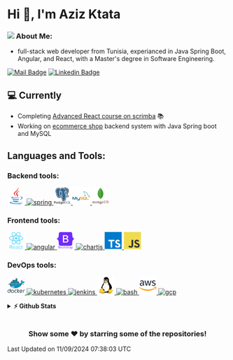 # Hi 👋, I'm Aziz Ktata
### <img src="https://github.com/TheDudeThatCode/TheDudeThatCode/blob/master/Assets/Developer.gif" width="45" /> About Me:
- full-stack web developer from Tunisia, experianced in Java Spring Boot, Angular, and React, with a Master's degree in Software Engineering.
      
 [![Mail Badge](https://img.shields.io/badge/-azizktata77@gmail.com-c14438?style=flat&logo=Gmail&logoColor=white&link=mailto:eryajf@163.com)](mailto:azizktata77@gmail.com) [![Linkedin Badge](https://img.shields.io/badge/-azizktata-0e76a8?style=flat-square&logo=Linkedin&logoColor=white)](https://www.linkedin.com/in/aziz-ktata-4ab8a01b8/)


  
## 💻 Currently

+ Completing [Advanced React course on scrimba](https://v2.scrimba.com/advanced-react-c02h:details) 📚
+ Working on [ecommerce shop](https://github.com/azizktata/dream-shop) backend system with Java Spring boot and MySQL

## Languages and Tools:
<h3 align="left">Backend tools:</h3>
<a href="https://www.java.com" target="_blank" rel="noreferrer"> <img src="https://raw.githubusercontent.com/devicons/devicon/master/icons/java/java-original.svg" alt="java" width="40" height="40"/> </a>
<a href="https://spring.io/" target="_blank" rel="noreferrer"> <img src="https://www.vectorlogo.zone/logos/springio/springio-icon.svg" alt="spring" width="40" height="40"/> </a> 
<a href="https://www.postgresql.org" target="_blank" rel="noreferrer"> <img src="https://raw.githubusercontent.com/devicons/devicon/master/icons/postgresql/postgresql-original-wordmark.svg" alt="postgresql" width="40" height="40"/> </a>
<a href="https://www.mysql.com/" target="_blank" rel="noreferrer"> <img src="https://raw.githubusercontent.com/devicons/devicon/master/icons/mysql/mysql-original-wordmark.svg" alt="mysql" width="40" height="40"/> </a>
<a href="https://www.mongodb.com/" target="_blank" rel="noreferrer"> <img src="https://raw.githubusercontent.com/devicons/devicon/master/icons/mongodb/mongodb-original-wordmark.svg" alt="mongodb" width="40" height="40"/> </a>

<h3 align="left">Frontend tools:</h3>
    <a href="https://reactjs.org/" target="_blank" rel="noreferrer"> <img src="https://raw.githubusercontent.com/devicons/devicon/master/icons/react/react-original-wordmark.svg" alt="react" width="40" height="40"/> </a> 
    <a href="https://angular.io" target="_blank" rel="noreferrer"> <img src="https://angular.io/assets/images/logos/angular/angular.svg" alt="angular" width="40" height="40"/> </a> 
   <a href="https://getbootstrap.com" target="_blank" rel="noreferrer"> <img src="https://raw.githubusercontent.com/devicons/devicon/master/icons/bootstrap/bootstrap-plain-wordmark.svg" alt="bootstrap" width="40" height="40"/> </a>
   <a href="https://www.chartjs.org" target="_blank" rel="noreferrer"> <img src="https://www.chartjs.org/media/logo-title.svg" alt="chartjs" width="40" height="40"/> </a>
    <a href="https://www.typescriptlang.org/" target="_blank" rel="noreferrer"> <img src="https://raw.githubusercontent.com/devicons/devicon/master/icons/typescript/typescript-original.svg" alt="typescript" width="40" height="40"/> </a> 
   <a href="https://developer.mozilla.org/en-US/docs/Web/JavaScript" target="_blank" rel="noreferrer"> <img src="https://raw.githubusercontent.com/devicons/devicon/master/icons/javascript/javascript-original.svg" alt="javascript" width="40" height="40"/> </a></p>
   
<h3 align="left">DevOps tools:</h3>
<p align="left">
    <a href="https://www.docker.com/" target="_blank" rel="noreferrer"> <img src="https://raw.githubusercontent.com/devicons/devicon/master/icons/docker/docker-original-wordmark.svg" alt="docker" width="40" height="40"/> </a>
    <a href="https://kubernetes.io" target="_blank" rel="noreferrer"> <img src="https://www.vectorlogo.zone/logos/kubernetes/kubernetes-icon.svg" alt="kubernetes" width="40" height="40"/> </a>  
    <a href="https://www.jenkins.io" target="_blank" rel="noreferrer"> <img src="https://www.vectorlogo.zone/logos/jenkins/jenkins-icon.svg" alt="jenkins" width="40" height="40"/> </a>
    <a href="https://www.linux.org/" target="_blank" rel="noreferrer"> <img src="https://raw.githubusercontent.com/devicons/devicon/master/icons/linux/linux-original.svg" alt="linux" width="40" height="40"/> </a>
    <a href="https://www.gnu.org/software/bash/" target="_blank" rel="noreferrer"> <img src="https://www.vectorlogo.zone/logos/gnu_bash/gnu_bash-icon.svg" alt="bash" width="40" height="40"/> </a>
    <a href="https://aws.amazon.com" target="_blank" rel="noreferrer"> <img src="https://raw.githubusercontent.com/devicons/devicon/master/icons/amazonwebservices/amazonwebservices-original-wordmark.svg" alt="aws" width="40" height="40"/> </a> 
    <a href="https://cloud.google.com" target="_blank" rel="noreferrer"> <img src="https://www.vectorlogo.zone/logos/google_cloud/google_cloud-icon.svg" alt="gcp" width="40" height="40"/> </a>




<details>
  <summary><b>⚡ Github Stats</b></summary>

  ![Top Langs](https://github-readme-stats.vercel.app/api/top-langs/?username=azizktata&exclude_repo=Quran_app,MyShop-ecommerce&hide_progress=true)

<!--START_SECTION:waka-->
![Profile Views](http://img.shields.io/badge/Profile%20Views-238-blue)

![Lines of code](https://img.shields.io/badge/From%20Hello%20World%20I%27ve%20Written-853.6%20thousand%20lines%20of%20code-blue)
  <br />

  **I'm an Early 🐤** 

```text
🌞 Morning                100 commits         ████████░░░░░░░░░░░░░░░░░   31.85 % 
🌆 Daytime                140 commits         ███████████░░░░░░░░░░░░░░   44.59 % 
🌃 Evening                69 commits          █████░░░░░░░░░░░░░░░░░░░░   21.97 % 
🌙 Night                  5 commits           ░░░░░░░░░░░░░░░░░░░░░░░░░   01.59 % 
```
📅 **I'm Most Productive on Tuesday** 

```text
Monday                   12 commits          █░░░░░░░░░░░░░░░░░░░░░░░░   03.82 % 
Tuesday                  89 commits          ███████░░░░░░░░░░░░░░░░░░   28.34 % 
Wednesday                36 commits          ███░░░░░░░░░░░░░░░░░░░░░░   11.46 % 
Thursday                 12 commits          █░░░░░░░░░░░░░░░░░░░░░░░░   03.82 % 
Friday                   49 commits          ████░░░░░░░░░░░░░░░░░░░░░   15.61 % 
Saturday                 44 commits          ████░░░░░░░░░░░░░░░░░░░░░   14.01 % 
Sunday                   72 commits          ██████░░░░░░░░░░░░░░░░░░░   22.93 % 
```


📊 **This Week I Spent My Time On** 

```text
💬 Programming Languages: 
Java                     3 hrs 55 mins       ████████████████████████░   95.78 % 
Java Properties          8 mins              █░░░░░░░░░░░░░░░░░░░░░░░░   03.59 % 
Properties               1 min               ░░░░░░░░░░░░░░░░░░░░░░░░░   00.64 % 
```

**I Mostly Code in Java** 

```text
Java                     9 repos             ██████████░░░░░░░░░░░░░░░   40.91 % 
CSS                      2 repos             ██░░░░░░░░░░░░░░░░░░░░░░░   09.09 % 
Python                   2 repos             ██░░░░░░░░░░░░░░░░░░░░░░░   09.09 % 
Dart                     1 repo              █░░░░░░░░░░░░░░░░░░░░░░░░   04.55 % 
TypeScript               1 repo              █░░░░░░░░░░░░░░░░░░░░░░░░   04.55 % 
```
  </details>




#

<div align="center">

### Show some ❤️ by starring some of the repositories!

</div>

 Last Updated on 11/09/2024 07:38:03 UTC
<!--END_SECTION:waka-->
